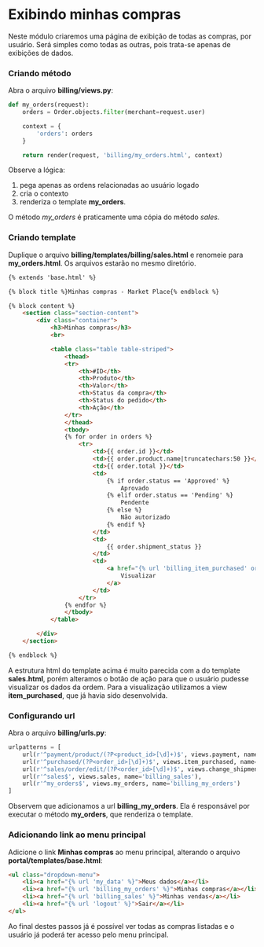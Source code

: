 # Exibindo minhas compras

Neste módulo criaremos uma página de exibição de todas as compras, por usuário. Será simples como todas as outras, pois trata-se apenas de exibições de dados.

### Criando método

Abra o arquivo **billing/views.py**:

```python
def my_orders(request):
    orders = Order.objects.filter(merchant=request.user)

    context = {
        'orders': orders
    }

    return render(request, 'billing/my_orders.html', context)
```

Observe a lógica:

1.  pega apenas as ordens relacionadas ao usuário logado
2.  cria o contexto
3.  renderiza o template **my_orders**.

O método *my_orders* é praticamente uma cópia do método *sales*.

### Criando template

Duplique o arquivo **billing/templates/billing/sales.html** e renomeie para **my_orders.html**. Os arquivos estarão no mesmo diretório.

```html
{% extends 'base.html' %}

{% block title %}Minhas compras - Market Place{% endblock %}

{% block content %}
    <section class="section-content">
        <div class="container">
            <h3>Minhas compras</h3>
            <br>

            <table class="table table-striped">
                <thead>
                <tr>
                    <th>#ID</th>
                    <th>Produto</th>
                    <th>Valor</th>
                    <th>Status da compra</th>
                    <th>Status do pedido</th>
                    <th>Ação</th>
                </tr>
                </thead>
                <tbody>
                {% for order in orders %}
                    <tr>
                        <td>{{ order.id }}</td>
                        <td>{{ order.product.name|truncatechars:50 }}</td>
                        <td>{{ order.total }}</td>
                        <td>
                            {% if order.status == 'Approved' %}
                                Aprovado
                            {% elif order.status == 'Pending' %}
                                Pendente
                            {% else %}
                                Não autorizado
                            {% endif %}
                        </td>
                        <td>
                            {{ order.shipment_status }}
                        </td>
                        <td>
                            <a href="{% url 'billing_item_purchased' order.id %}">
                                Visualizar
                            </a>
                        </td>
                    </tr>
                {% endfor %}
                </tbody>
            </table>

        </div>
    </section>

{% endblock %}
```

A estrutura html do template acima é muito parecida com a do template **sales.html**, porém alteramos o botão de ação para que o usuário pudesse visualizar os dados da ordem. Para a visualização utilizamos a view **item_purchased**, que já havia sido desenvolvida.

### Configurando url

Abra o arquivo **billing/urls.py**:

```python
urlpatterns = [
    url(r'^payment/product/(?P<product_id>[\d]+)$', views.payment, name='billing_payment'),
    url(r'^purchased/(?P<order_id>[\d]+)$', views.item_purchased, name='billing_item_purchased'),
    url(r'^sales/order/edit/(?P<order_id>[\d]+)$', views.change_shipment_status, name='billing_change_shipment_status'),
    url(r'^sales$', views.sales, name='billing_sales'),
    url(r'^my_orders$', views.my_orders, name='billing_my_orders')
]
```

Observem que adicionamos a url **billing_my_orders**. Ela é responsável por executar o método  **my_orders**, que renderiza o template.

### Adicionando link ao menu principal

Adicione o link **Minhas compras** ao menu principal, alterando o arquivo **portal/templates/base.html**:

```html
<ul class="dropdown-menu">
    <li><a href="{% url 'my_data' %}">Meus dados</a></li>
    <li><a href="{% url 'billing_my_orders' %}">Minhas compras</a></li>
    <li><a href="{% url 'billing_sales' %}">Minhas vendas</a></li>
    <li><a href="{% url 'logout' %}">Sair</a></li>
</ul>
```

Ao final destes passos já é possível ver todas as compras listadas e o usuário já poderá ter acesso pelo menu principal.